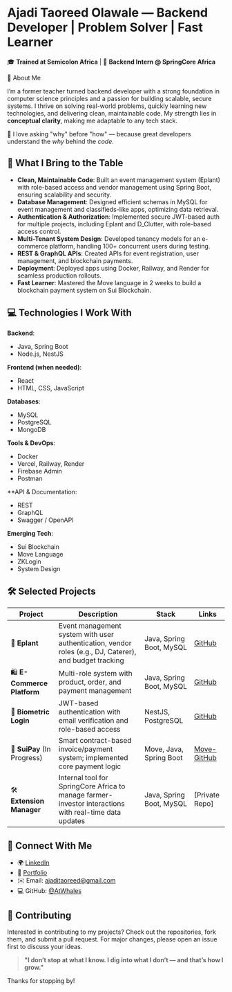 # Ajadi Taoreed Olawale — Backend Developer | Problem Solver | Fast Learner

🎓 **Trained at Semicolon Africa** | 💼 **Backend Intern @ SpringCore Africa**

🚀 About Me

I’m a former teacher turned backend developer with a strong foundation in computer science principles and a passion for building scalable, secure systems. I thrive on solving real-world problems, quickly learning new technologies, and delivering clean, maintainable code. My strength lies in **conceptual clarity**, making me adaptable to any tech stack.

🔎 I love asking "why" before "how" — because great developers understand the *why* behind the *code*.

## 🧠 What I Bring to the Table

- **Clean, Maintainable Code**: Built an event management system (Eplant) with role-based access and vendor management using Spring Boot, ensuring scalability and security.
- **Database Management**: Designed efficient schemas in MySQL for event management and classifieds-like apps, optimizing data retrieval.
- **Authentication & Authorization**: Implemented secure JWT-based auth for multiple projects, including Eplant and D\_Clutter, with role-based access control.
- **Multi-Tenant System Design**: Developed tenancy models for an e-commerce platform, handling 100+ concurrent users during testing.
- **REST & GraphQL APIs**: Created APIs for event registration, user management, and blockchain payments.
- **Deployment**: Deployed apps using Docker, Railway, and Render for seamless production rollouts.
- **Fast Learner**: Mastered the Move language in 2 weeks to build a blockchain payment system on Sui Blockchain.

## 💻 Technologies I Work With

**Backend**:

- Java, Spring Boot
- Node.js, NestJS

**Frontend (when needed)**:

- React
- HTML, CSS, JavaScript

**Databases**:

- MySQL
- PostgreSQL
- MongoDB

**Tools & DevOps**:

- Docker
- Vercel, Railway, Render
- Firebase Admin
- Postman

**API & Documentation:

- REST
- GraphQL
- Swagger / OpenAPI

**Emerging Tech**:

- Sui Blockchain
- Move Language
- ZKLogin
- System Design

## 🛠️ Selected Projects

| Project                     | Description                                                                                             | Stack                     | Links                                           |
| --------------------------- | ------------------------------------------------------------------------------------------------------- | ------------------------- | ----------------------------------------------- |
| 🌟 **Eplant**               | Event management system with user authentication, vendor roles (e.g., DJ, Caterer), and budget tracking | Java, Spring Boot, MySQL  | [GitHub](https://github.com/olaWhales/Eplant.git)    |
| 🛍️ **E-Commerce Platform** | Multi-role system with product, order, and payment management                                           | Java, Spring Boot, MySQL  | [GitHub](https://github.com/olaWhales/whales_ecommerce.git) |
| 🔐 **Biometric Login**             | JWT-based authentication with email verification and role-based access                                  | NestJS, PostgreSQL        | [GitHub](https://github.com/olaWhales/Biometric_Login.git)  |
| 💸 **SuiPay** (In Progress) | Smart contract-based invoice/payment system; implemented core payment logic                             | Move, Java, Spring Boot   | [Move-GitHub](https://github.com/SuiPay_SmartContract.git)  | [Java-Github](https://github.com/olaWhales/SuiPay_Backend_java.git)
| 🛠️ **Extension Manager**   | Internal tool for SpringCore Africa to manage farmer-investor interactions with real-time data updates  | Java, Spring Boot, MySQL  | [Private Repo]                                  |


## 📢 Connect With Me

- 🌍 [LinkedIn](https://www.linkedin.com/in/taoreed-olawale-3410b71b1/)
- 💼 [Portfolio](https://vercel.com/ajadi-taoreed-olawales-projects)
- ✉️ Email: [ajaditaoreed@gmail.com](mailto\:ajaditaoreed@gmail.com)
- 💻 GitHub: [@AtWhales](https://github.com/AtWhales)

## 🤝 Contributing

Interested in contributing to my projects? Check out the repositories, fork them, and submit a pull request. For major changes, please open an issue first to discuss your ideas.

> **"I don’t stop at what I know. I dig into what I don’t — and that’s how I grow."**

Thanks for stopping by!

